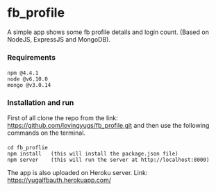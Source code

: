 # fb_profile
A simple app shows some fb profile details and login count. (Based on NodeJS, ExpressJS and  MongoDB).

### Requirements
####
	npm @4.4.1
	node @v6.10.0
	mongo @v3.0.14
### Installation and run
First of all clone the repo from the link: https://github.com/lovingyugs/fb_profile.git
and then use the following commands on the terminal.
####
    cd fb_proflie
    npm install   (this will install the package.json file)
    npm server    (this will run the server at http://localhost:8000)

The app is also uploaded on Heroku server. Link: https://yugalfbauth.herokuapp.com/


